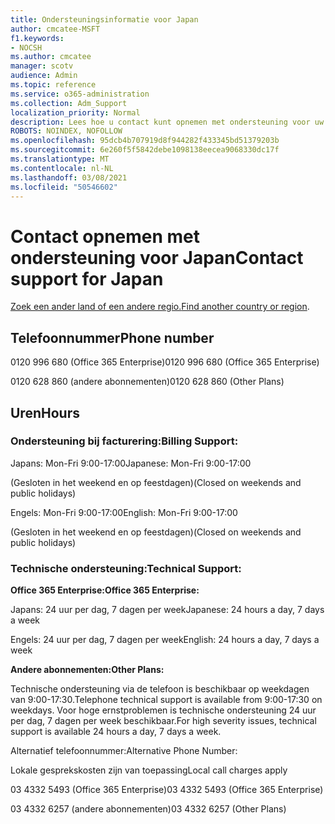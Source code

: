 ```yaml
---
title: Ondersteuningsinformatie voor Japan
author: cmcatee-MSFT
f1.keywords:
- NOCSH
ms.author: cmcatee
manager: scotv
audience: Admin
ms.topic: reference
ms.service: o365-administration
ms.collection: Adm_Support
localization_priority: Normal
description: Lees hoe u contact kunt opnemen met ondersteuning voor uw land of regio.
ROBOTS: NOINDEX, NOFOLLOW
ms.openlocfilehash: 95dcb4b707919d8f944282f433345bd51379203b
ms.sourcegitcommit: 6e260f5f5842debe1098138eecea9068330dc17f
ms.translationtype: MT
ms.contentlocale: nl-NL
ms.lasthandoff: 03/08/2021
ms.locfileid: "50546602"
---
```

# <a name="contact-support-for-japan"></a><span data-ttu-id="623ad-103">Contact opnemen met ondersteuning voor Japan</span><span class="sxs-lookup"><span data-stu-id="623ad-103">Contact support for Japan</span></span>

<span data-ttu-id="623ad-104">[Zoek een ander land of een andere regio.](../contact-support-for-business-products.md)</span><span class="sxs-lookup"><span data-stu-id="623ad-104">[Find another country or region](../contact-support-for-business-products.md).</span></span>

## <a name="phone-number"></a><span data-ttu-id="623ad-105">Telefoonnummer</span><span class="sxs-lookup"><span data-stu-id="623ad-105">Phone number</span></span>
<span data-ttu-id="623ad-106">0120 996 680 (Office 365 Enterprise)</span><span class="sxs-lookup"><span data-stu-id="623ad-106">0120 996 680 (Office 365 Enterprise)</span></span>

<span data-ttu-id="623ad-107">0120 628 860 (andere abonnementen)</span><span class="sxs-lookup"><span data-stu-id="623ad-107">0120 628 860 (Other Plans)</span></span>

## <a name="hours"></a><span data-ttu-id="623ad-108">Uren</span><span class="sxs-lookup"><span data-stu-id="623ad-108">Hours</span></span>
### <a name="billing-support"></a><span data-ttu-id="623ad-109">Ondersteuning bij facturering:</span><span class="sxs-lookup"><span data-stu-id="623ad-109">Billing Support:</span></span>

<span data-ttu-id="623ad-110">Japans: Mon-Fri 9:00-17:00</span><span class="sxs-lookup"><span data-stu-id="623ad-110">Japanese: Mon-Fri 9:00-17:00</span></span>

<span data-ttu-id="623ad-111">(Gesloten in het weekend en op feestdagen)</span><span class="sxs-lookup"><span data-stu-id="623ad-111">(Closed on weekends and public holidays)</span></span>

<span data-ttu-id="623ad-112">Engels: Mon-Fri 9:00-17:00</span><span class="sxs-lookup"><span data-stu-id="623ad-112">English: Mon-Fri 9:00-17:00</span></span>

<span data-ttu-id="623ad-113">(Gesloten in het weekend en op feestdagen)</span><span class="sxs-lookup"><span data-stu-id="623ad-113">(Closed on weekends and public holidays)</span></span>

### <a name="technical-support"></a><span data-ttu-id="623ad-114">Technische ondersteuning:</span><span class="sxs-lookup"><span data-stu-id="623ad-114">Technical Support:</span></span>

<span data-ttu-id="623ad-115">**Office 365 Enterprise:**</span><span class="sxs-lookup"><span data-stu-id="623ad-115">**Office 365 Enterprise:**</span></span>

<span data-ttu-id="623ad-116">Japans: 24 uur per dag, 7 dagen per week</span><span class="sxs-lookup"><span data-stu-id="623ad-116">Japanese: 24 hours a day, 7 days a week</span></span>

<span data-ttu-id="623ad-117">Engels: 24 uur per dag, 7 dagen per week</span><span class="sxs-lookup"><span data-stu-id="623ad-117">English: 24 hours a day, 7 days a week</span></span>

<span data-ttu-id="623ad-118">**Andere abonnementen:**</span><span class="sxs-lookup"><span data-stu-id="623ad-118">**Other Plans:**</span></span>

<span data-ttu-id="623ad-119">Technische ondersteuning via de telefoon is beschikbaar op weekdagen van 9:00-17:30.</span><span class="sxs-lookup"><span data-stu-id="623ad-119">Telephone technical support is available from 9:00-17:30 on weekdays.</span></span> <span data-ttu-id="623ad-120">Voor hoge ernstproblemen is technische ondersteuning 24 uur per dag, 7 dagen per week beschikbaar.</span><span class="sxs-lookup"><span data-stu-id="623ad-120">For high severity issues, technical support is available 24 hours a day, 7 days a week.</span></span>

<span data-ttu-id="623ad-121">Alternatief telefoonnummer:</span><span class="sxs-lookup"><span data-stu-id="623ad-121">Alternative Phone Number:</span></span>

<span data-ttu-id="623ad-122">Lokale gesprekskosten zijn van toepassing</span><span class="sxs-lookup"><span data-stu-id="623ad-122">Local call charges apply</span></span>

<span data-ttu-id="623ad-123">03 4332 5493 (Office 365 Enterprise)</span><span class="sxs-lookup"><span data-stu-id="623ad-123">03 4332 5493 (Office 365 Enterprise)</span></span>

<span data-ttu-id="623ad-124">03 4332 6257 (andere abonnementen)</span><span class="sxs-lookup"><span data-stu-id="623ad-124">03 4332 6257 (Other Plans)</span></span>

